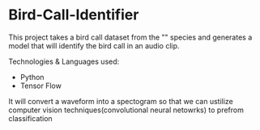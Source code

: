 # Bird-Call-Identifier

This project takes a bird call dataset from the "" species and generates a model that will identify the bird call in an audio clip.

Technologies & Languages used:

- Python
- Tensor Flow

It will convert a waveform into a spectogram so that we can ustilize computer vision techniques(convolutional neural netowrks) to prefrom classification
